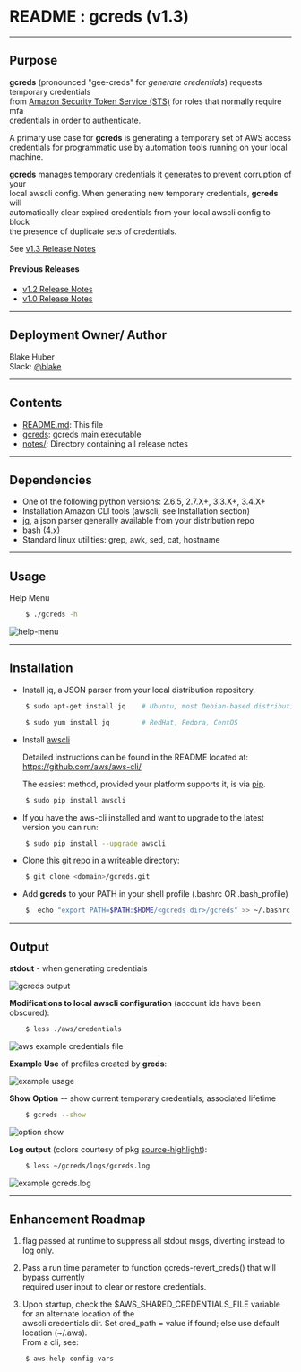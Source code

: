 # README :  gcreds (v1.3)
* * *

## Purpose ##

**gcreds** (pronounced "gee-creds" for _generate credentials_) requests temporary credentials  
from [Amazon Security Token Service (STS)](http://docs.aws.amazon.com/STS/latest/APIReference/Welcome.html) for roles that normally require mfa  
credentials in order to authenticate.  

A primary use case for **gcreds** is generating a temporary set of AWS access  
credentials for programmatic use by automation tools running on your local machine.  

**gcreds** manages temporary credentials it generates to prevent corruption of your  
local awscli config. When generating new temporary credentials, **gcreds** will  
automatically clear expired credentials from your local awscli config to block  
the presence of duplicate sets of credentials.

See [v1.3 Release Notes](./notes/release_v1.3.md)

#### Previous Releases ####
* [v1.2 Release Notes](./notes/release_v1.2.md)
* [v1.0 Release Notes](./notes/release_v1.0.md)

* * *

## Deployment Owner/ Author ##

Blake Huber  
Slack: [@blake](https://mpcaws.slack.com/team/blake)  

* * *

## Contents ##

* [README.md](./README.md):  This file
* [gcreds](./gcreds):  gcreds main executable
* [notes/](./notes/):  Directory containing all release notes

* * *

## Dependencies ##

- One of the following python versions: 2.6.5, 2.7.X+, 3.3.X+, 3.4.X+
- Installation Amazon CLI tools (awscli, see Installation section)
- [jq](https://stedolan.github.io/jq), a json parser generally available from your distribution repo
- bash (4.x)
- Standard linux utilities: grep, awk, sed, cat, hostname

* * *

## Usage ##

Help Menu

```bash
    $ ./gcreds -h  
```

![help-menu](./.images/help-menu.png)

* * *

## Installation ##

* Install jq, a JSON parser from your local distribution repository.

```bash
    $ sudo apt-get install jq    # Ubuntu, most Debian-based distributions
```
```bash
    $ sudo yum install jq        # RedHat, Fedora, CentOS
```

* Install [awscli](https://github.com/aws/aws-cli/)

    Detailed instructions can be found in the README located at:
    https://github.com/aws/aws-cli/

    The easiest method, provided your platform supports it, is via [pip](http://www.pip-installer.org/en/latest).

```bash
    $ sudo pip install awscli
```

* If you have the aws-cli installed and want to upgrade to the latest version you can run:

```bash
    $ sudo pip install --upgrade awscli
```

* Clone this git repo in a writeable directory:

```bash
    $ git clone <domain>/gcreds.git
```

* Add **gcreds** to your PATH in your shell profile (.bashrc OR .bash_profile)

```bash
    $  echo "export PATH=$PATH:$HOME/<gcreds dir>/gcreds" >> ~/.bashrc
```

* * *

## Output ##

**stdout** - when generating credentials

![gcreds output](./.images/stdout.png)

**Modifications to local awscli configuration** (account ids have been obscured):  

```bash
    $ less ./aws/credentials
```  

![aws example credentials file](./.images/credentials.png)

**Example Use** of profiles created by **greds**:

![example usage](./.images/example-usage.png)

**Show Option** -- show current temporary credentials; associated lifetime

```bash
    $ gcreds --show
```

![option show](./.images/gcreds-show.png)  

**Log output** (colors courtesy of pkg [source-highlight](https://www.gnu.org/software/src-highlite/)):

```bash
    $ less ~/gcreds/logs/gcreds.log
```

![example gcreds.log](./.images/log-output.png)  

* * *

## Enhancement Roadmap ##

1. flag passed at runtime to suppress all stdout msgs, diverting instead to log only.

2. Pass a run time parameter to function gcreds-revert_creds() that will bypass currently  
required user input to clear or restore credentials.

3. Upon startup, check the $AWS_SHARED_CREDENTIALS_FILE variable for an alternate location of the  
awscli credentials dir.  Set cred_path = value if found; else use default location (~/.aws).  
From a cli, see:
```bash
    $ aws help config-vars
```
